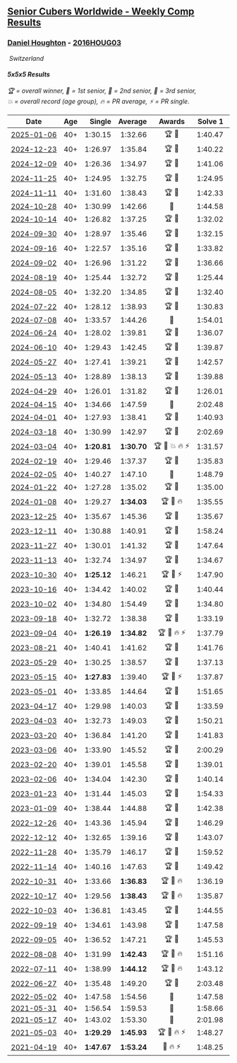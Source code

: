 <style>table {white-space: nowrap;}</style>
<link rel="stylesheet" type="text/css" href="/scw-comp/css/flags.css" />

## [Senior Cubers Worldwide - Weekly Comp Results](/scw-comp/results/)
### [Daniel Houghton](README.md) - [2016HOUG03](https://www.worldcubeassociation.org/persons/2016HOUG03?event=555)

<i class="flag flag-CH" />&nbsp;Switzerland

#### 5x5x5 Results

<span style="white-space: nowrap;">🏆 = overall winner</span>, <span style="white-space: nowrap;">🥇 = 1st senior</span>, <span style="white-space: nowrap;">🥈 = 2nd senior</span>, <span style="white-space: nowrap;">🥉 = 3rd senior</span>, <span style="white-space: nowrap;">💥 = overall record (age group)</span>, <span style="white-space: nowrap;">🔥 = PR average</span>, <span style="white-space: nowrap;">⚡ = PR single</span>.

| Date | Age | Single | Average | Awards | Solve 1 | Solve 2 | Solve 3 | Solve 4 | Solve 5 | Video |
| :--: | :--: | --: | --: | :--: | --: | --: | --: | --: | --: | :-- |
| [2025-01-06](../../results/2025-01-06/555.md) | 40+ | 1:30.15 | 1:32.66 | 🏆 🥇 | 1:40.47 | 1:30.15 | 1:30.49 | 1:30.97 | 1:36.52 | [Desktop](https://www.facebook.com/events/634250922593731/permalink/640794981939325) / [Mobile](https://m.facebook.com/events/634250922593731?view=permalink&id=640794981939325) |
| [2024-12-23](../../results/2024-12-23/555.md) | 40+ | 1:26.97 | 1:35.84 | 🏆 🥇 | 1:40.22 | 1:26.97 | 1:35.85 | 1:41.96 | 1:31.46 | [Desktop](https://www.facebook.com/events/611146718114819/permalink/620495813846576) / [Mobile](https://m.facebook.com/events/611146718114819?view=permalink&id=620495813846576) |
| [2024-12-09](../../results/2024-12-09/555.md) | 40+ | 1:26.36 | 1:34.97 | 🏆 🥇 | 1:41.06 | 1:31.69 | 1:26.36 | 1:54.39 | 1:32.16 | [Desktop](https://www.facebook.com/events/1632089064354736/permalink/1640719756825000) / [Mobile](https://m.facebook.com/events/1632089064354736?view=permalink&id=1640719756825000) |
| [2024-11-25](../../results/2024-11-25/555.md) | 40+ | 1:24.95 | 1:32.75 | 🏆 🥇 | 1:24.95 | 1:38.64 | 1:31.08 | 1:44.10 | 1:28.52 | [Desktop](https://www.facebook.com/events/568276315811932/permalink/574032005236363) / [Mobile](https://m.facebook.com/events/568276315811932?view=permalink&id=574032005236363) |
| [2024-11-11](../../results/2024-11-11/555.md) | 40+ | 1:31.60 | 1:38.43 | 🏆 🥇 | 1:42.33 | 1:31.60 | 1:37.49 | 1:35.47 | 2:18.65 | [Desktop](https://www.facebook.com/events/456459500381444/permalink/464770616216999) / [Mobile](https://m.facebook.com/events/456459500381444?view=permalink&id=464770616216999) |
| [2024-10-28](../../results/2024-10-28/555.md) | 40+ | 1:30.99 | 1:42.66 | 🥈 | 1:44.58 | 1:48.18 | 1:44.59 | 1:38.81 | 1:30.99 | [Desktop](https://www.facebook.com/events/1343692439829519/permalink/1346576276207802) / [Mobile](https://m.facebook.com/events/1343692439829519?view=permalink&id=1346576276207802) |
| [2024-10-14](../../results/2024-10-14/555.md) | 40+ | 1:26.82 | 1:37.25 | 🏆 🥇 | 1:32.02 | 1:57.13 | 1:41.74 | 1:37.98 | 1:26.82 | [Desktop](https://www.facebook.com/events/1556569994978787/permalink/1561852697783850) / [Mobile](https://m.facebook.com/events/1556569994978787?view=permalink&id=1561852697783850) |
| [2024-09-30](../../results/2024-09-30/555.md) | 40+ | 1:28.97 | 1:35.46 | 🏆 🥇 | 1:32.15 | 1:55.48 | 1:39.96 | 1:34.26 | 1:28.97 | [Desktop](https://www.facebook.com/events/1448319499191380/permalink/1456372295052767) / [Mobile](https://m.facebook.com/events/1448319499191380?view=permalink&id=1456372295052767) |
| [2024-09-16](../../results/2024-09-16/555.md) | 40+ | 1:22.57 | 1:35.16 | 🏆 🥇 | 1:33.82 | 1:41.38 | 1:22.57 | 1:54.08 | 1:30.29 | [Desktop](https://www.facebook.com/events/1169142974162460/permalink/1172318057178285) / [Mobile](https://m.facebook.com/events/1169142974162460?view=permalink&id=1172318057178285) |
| [2024-09-02](../../results/2024-09-02/555.md) | 40+ | 1:26.96 | 1:31.22 | 🏆 🥇 | 1:36.66 | 1:29.78 | 1:28.61 | 1:26.96 | 1:35.26 | [Desktop](https://www.facebook.com/events/496466003310019/permalink/499473016342651) / [Mobile](https://m.facebook.com/events/496466003310019?view=permalink&id=499473016342651) |
| [2024-08-19](../../results/2024-08-19/555.md) | 40+ | 1:25.44 | 1:32.72 | 🏆 🥇 | 1:25.44 | 1:31.81 | 1:34.46 | 1:37.85 | 1:31.88 | [Desktop](https://www.facebook.com/events/969856414942868/permalink/973123211282855) / [Mobile](https://m.facebook.com/events/969856414942868?view=permalink&id=973123211282855) |
| [2024-08-05](../../results/2024-08-05/555.md) | 40+ | 1:32.20 | 1:34.85 | 🏆 🥇 | 1:32.40 | 1:39.98 | 1:38.70 | 1:33.44 | 1:32.20 | [Desktop](https://www.facebook.com/events/843031524469348/permalink/847011314071369) / [Mobile](https://m.facebook.com/events/843031524469348?view=permalink&id=847011314071369) |
| [2024-07-22](../../results/2024-07-22/555.md) | 40+ | 1:28.12 | 1:38.93 | 🏆 🥇 | 1:30.83 | 1:53.20 | 1:47.04 | 1:28.12 | 1:38.92 | [Desktop](https://www.facebook.com/events/785148847162745/permalink/793587796318850) / [Mobile](https://m.facebook.com/events/785148847162745?view=permalink&id=793587796318850) |
| [2024-07-08](../../results/2024-07-08/555.md) | 40+ | 1:33.57 | 1:44.26 | 🥈 | 1:54.01 | 1:34.63 | 1:54.84 | 1:44.13 | 1:33.57 | [Desktop](https://www.facebook.com/events/1154223792452847/permalink/1162578708284022) / [Mobile](https://m.facebook.com/events/1154223792452847?view=permalink&id=1162578708284022) |
| [2024-06-24](../../results/2024-06-24/555.md) | 40+ | 1:28.02 | 1:39.81 | 🏆 🥇 | 1:36.07 | 1:41.98 | 1:28.02 | 1:44.60 | 1:41.37 | [Desktop](https://www.facebook.com/events/500485402410682/permalink/508784991580723) / [Mobile](https://m.facebook.com/events/500485402410682?view=permalink&id=508784991580723) |
| [2024-06-10](../../results/2024-06-10/555.md) | 40+ | 1:29.43 | 1:42.45 | 🏆 🥇 | 1:39.87 | 1:42.55 | 2:10.20 | 1:44.93 | 1:29.43 | [Desktop](https://www.facebook.com/events/804039971828225/permalink/811818934383662) / [Mobile](https://m.facebook.com/events/804039971828225?view=permalink&id=811818934383662) |
| [2024-05-27](../../results/2024-05-27/555.md) | 40+ | 1:27.41 | 1:39.21 | 🏆 🥇 | 1:42.57 | 1:43.18 | 1:48.11 | 1:27.41 | 1:31.89 | [Desktop](https://www.facebook.com/events/476090921456450/permalink/483897567342452) / [Mobile](https://m.facebook.com/events/476090921456450?view=permalink&id=483897567342452) |
| [2024-05-13](../../results/2024-05-13/555.md) | 40+ | 1:28.89 | 1:38.13 | 🏆 🥇 | 1:39.88 | 1:37.13 | 1:28.89 | 1:37.65 | 1:39.61 | [Desktop](https://www.facebook.com/events/849366597233542/permalink/854648900038645) / [Mobile](https://m.facebook.com/events/849366597233542?view=permalink&id=854648900038645) |
| [2024-04-29](../../results/2024-04-29/555.md) | 40+ | 1:26.01 | 1:31.82 | 🏆 🥇 | 1:26.01 | 1:27.79 | 1:32.77 | 1:34.90 | 1:41.39 | [Desktop](https://www.facebook.com/events/457727373442774/permalink/464518712763640) / [Mobile](https://m.facebook.com/events/457727373442774?view=permalink&id=464518712763640) |
| [2024-04-15](../../results/2024-04-15/555.md) | 40+ | 1:34.66 | 1:47.59 | 🥉 | 2:02.48 | 1:50.09 | 1:42.21 | 1:50.48 | 1:34.66 | [Desktop](https://www.facebook.com/events/3767623586842150/permalink/3780790428858799) / [Mobile](https://m.facebook.com/events/3767623586842150?view=permalink&id=3780790428858799) |
| [2024-04-01](../../results/2024-04-01/555.md) | 40+ | 1:27.93 | 1:38.41 | 🏆 🥇 | 1:40.93 | 1:46.30 | 1:44.36 | 1:27.93 | 1:29.94 | [Desktop](https://www.facebook.com/events/3767623586842150/permalink/3774969046107604) / [Mobile](https://m.facebook.com/events/3767623586842150?view=permalink&id=3774969046107604) |
| [2024-03-18](../../results/2024-03-18/555.md) | 40+ | 1:30.99 | 1:42.97 | 🏆 🥇 | 2:02.69 | 1:43.29 | 1:30.99 | 1:41.27 | 1:44.36 | [Desktop](https://www.facebook.com/events/386186517521787/permalink/391168443690261) / [Mobile](https://m.facebook.com/events/386186517521787?view=permalink&id=391168443690261) |
| [2024-03-04](../../results/2024-03-04/555.md) | 40+ | **1:20.81** | **1:30.70** | 🏆 🥇 💥 🔥 ⚡ | 1:31.57 | 1:31.58 | 1:36.29 | 1:28.95 | **1:20.81** | [Desktop](https://www.facebook.com/events/937364477878870/permalink/948576103424374) / [Mobile](https://m.facebook.com/events/937364477878870?view=permalink&id=948576103424374) |
| [2024-02-19](../../results/2024-02-19/555.md) | 40+ | 1:29.46 | 1:37.37 | 🏆 🥇 | 1:35.83 | 1:45.29 | 1:50.51 | 1:30.98 | 1:29.46 | [Desktop](https://www.facebook.com/events/402593568902224/permalink/414356197725961) / [Mobile](https://m.facebook.com/events/402593568902224?view=permalink&id=414356197725961) |
| [2024-02-05](../../results/2024-02-05/555.md) | 40+ | 1:40.27 | 1:47.10 | 🥈 | 1:48.79 | 1:45.85 | DNF | 1:46.66 | 1:40.27 | [Desktop](https://www.facebook.com/events/402593568902224/permalink/406576658503915) / [Mobile](https://m.facebook.com/events/402593568902224?view=permalink&id=406576658503915) |
| [2024-01-22](../../results/2024-01-22/555.md) | 40+ | 1:27.28 | 1:35.02 | 🏆 🥇 | 1:35.00 | 1:32.95 | 1:37.11 | 1:39.16 | 1:27.28 | [Desktop](https://www.facebook.com/events/395750252948744/permalink/398393779351058) / [Mobile](https://m.facebook.com/events/395750252948744?view=permalink&id=398393779351058) |
| [2024-01-08](../../results/2024-01-08/555.md) | 40+ | 1:29.27 | **1:34.03** | 🏆 🥇 🔥 | 1:35.55 | 1:29.27 | 1:39.42 | 1:31.94 | 1:34.60 | [Desktop](https://www.facebook.com/events/1414013359524928/permalink/1421427955450135) / [Mobile](https://m.facebook.com/events/1414013359524928?view=permalink&id=1421427955450135) |
| [2023-12-25](../../results/2023-12-25/555.md) | 40+ | 1:35.67 | 1:45.36 | 🏆 🥇 | 1:35.67 | 1:36.96 | 1:54.33 | DNF | 1:44.80 | [Desktop](https://www.facebook.com/events/349610014457902/permalink/355138107238426) / [Mobile](https://m.facebook.com/events/349610014457902?view=permalink&id=355138107238426) |
| [2023-12-11](../../results/2023-12-11/555.md) | 40+ | 1:30.88 | 1:40.91 | 🏆 🥇 | 1:58.24 | 1:40.28 | 1:30.88 | 1:39.48 | 1:42.96 | [Desktop](https://www.facebook.com/events/101679999707522/permalink/106113945930794) / [Mobile](https://m.facebook.com/events/101679999707522?view=permalink&id=106113945930794) |
| [2023-11-27](../../results/2023-11-27/555.md) | 40+ | 1:30.01 | 1:41.32 | 🏆 🥇 | 1:47.64 | 1:48.58 | 1:35.33 | 1:41.00 | 1:30.01 | [Desktop](https://www.facebook.com/events/305565215720258/permalink/313161698293943) / [Mobile](https://m.facebook.com/events/305565215720258?view=permalink&id=313161698293943) |
| [2023-11-13](../../results/2023-11-13/555.md) | 40+ | 1:32.74 | 1:34.97 | 🏆 🥇 | 1:34.67 | 1:34.41 | 1:32.74 | 1:35.83 | 1:40.83 | [Desktop](https://www.facebook.com/events/1374628593479428/permalink/1377525033189784) / [Mobile](https://m.facebook.com/events/1374628593479428?view=permalink&id=1377525033189784) |
| [2023-10-30](../../results/2023-10-30/555.md) | 40+ | **1:25.12** | 1:46.21 | 🏆 🥇 ⚡ | 1:47.90 | 1:45.70 | 1:45.04 | 1:54.20 | **1:25.12** | [Desktop](https://www.facebook.com/events/366558396032988/permalink/370436255645202) / [Mobile](https://m.facebook.com/events/366558396032988?view=permalink&id=370436255645202) |
| [2023-10-16](../../results/2023-10-16/555.md) | 40+ | 1:34.42 | 1:40.02 | 🏆 🥇 | 1:40.44 | 1:50.95 | 1:34.42 | 1:38.63 | 1:41.00 | [Desktop](https://www.facebook.com/events/754076313399498/permalink/759506572856472) / [Mobile](https://m.facebook.com/events/754076313399498?view=permalink&id=759506572856472) |
| [2023-10-02](../../results/2023-10-02/555.md) | 40+ | 1:34.80 | 1:54.49 | 🏆 🥇 | 1:34.80 | 1:43.40 | 2:15.51 | 1:44.56 | DNF | [Desktop](https://www.facebook.com/events/370105888672980/permalink/376999611316941) / [Mobile](https://m.facebook.com/events/370105888672980?view=permalink&id=376999611316941) |
| [2023-09-18](../../results/2023-09-18/555.md) | 40+ | 1:32.72 | 1:38.38 | 🏆 🥇 | 1:33.19 | 1:38.83 | 1:32.72 | 1:43.12 | 1:50.14 | [Desktop](https://www.facebook.com/events/3507561106126011/permalink/3510525685829553) / [Mobile](https://m.facebook.com/events/3507561106126011?view=permalink&id=3510525685829553) |
| [2023-09-04](../../results/2023-09-04/555.md) | 40+ | **1:26.19** | **1:34.82** | 🏆 🥇 🔥 ⚡ | 1:37.79 | 1:28.20 | 1:40.24 | **1:26.19** | 1:38.48 | [Desktop](https://www.facebook.com/events/2764998176984627/permalink/2769615426522902) / [Mobile](https://m.facebook.com/events/2764998176984627?view=permalink&id=2769615426522902) |
| [2023-08-21](../../results/2023-08-21/555.md) | 40+ | 1:40.41 | 1:41.62 | 🏆 🥇 | 1:41.76 | 1:40.41 | 1:42.43 | 1:40.66 | 1:45.81 | [Desktop](https://www.facebook.com/events/605466225085334/permalink/611974754434481) / [Mobile](https://m.facebook.com/events/605466225085334?view=permalink&id=611974754434481) |
| [2023-05-29](../../results/2023-05-29/555.md) | 40+ | 1:30.25 | 1:38.57 | 🏆 🥇 | 1:37.13 | 1:37.89 | 1:40.70 | 1:30.25 | 2:09.73 | [Desktop](https://www.facebook.com/events/769039921377061/permalink/774309334183453) / [Mobile](https://m.facebook.com/events/769039921377061?view=permalink&id=774309334183453) |
| [2023-05-15](../../results/2023-05-15/555.md) | 40+ | **1:27.83** | 1:39.40 | 🏆 🥇 ⚡ | 1:37.87 | 1:43.89 | **1:27.83** | 1:36.44 | 1:44.65 | [Desktop](https://www.facebook.com/events/201773726045437/permalink/207945052094971) / [Mobile](https://m.facebook.com/events/201773726045437?view=permalink&id=207945052094971) |
| [2023-05-01](../../results/2023-05-01/555.md) | 40+ | 1:33.85 | 1:44.64 | 🏆 🥇 | 1:51.65 | 1:33.85 | 1:47.36 | 1:39.10 | 1:47.46 | [Desktop](https://www.facebook.com/events/1554845911676556/permalink/1561192011041946) / [Mobile](https://m.facebook.com/events/1554845911676556?view=permalink&id=1561192011041946) |
| [2023-04-17](../../results/2023-04-17/555.md) | 40+ | 1:29.98 | 1:40.03 | 🏆 🥇 | 1:33.59 | 2:02.86 | 1:29.98 | 1:50.70 | 1:35.80 | [Desktop](https://www.facebook.com/events/175752445390498/permalink/184146971217712) / [Mobile](https://m.facebook.com/events/175752445390498?view=permalink&id=184146971217712) |
| [2023-04-03](../../results/2023-04-03/555.md) | 40+ | 1:32.73 | 1:49.03 | 🏆 🥇 | 1:50.21 | 1:54.09 | 1:48.13 | 1:48.75 | 1:32.73 | [Desktop](https://www.facebook.com/events/1352032565369803/permalink/1354698561769870) / [Mobile](https://m.facebook.com/events/1352032565369803?view=permalink&id=1354698561769870) |
| [2023-03-20](../../results/2023-03-20/555.md) | 40+ | 1:36.84 | 1:41.20 | 🏆 🥇 | 1:41.83 | 1:38.13 | 1:43.64 | 1:45.34 | 1:36.84 | [Desktop](https://www.facebook.com/events/1273456476928238/permalink/1277492573191295) / [Mobile](https://m.facebook.com/events/1273456476928238?view=permalink&id=1277492573191295) |
| [2023-03-06](../../results/2023-03-06/555.md) | 40+ | 1:33.90 | 1:45.52 | 🏆 🥇 | 2:00.29 | 1:45.70 | 1:43.80 | 1:47.06 | 1:33.90 | [Desktop](https://www.facebook.com/events/1616007312171296/permalink/1620494325055928) / [Mobile](https://m.facebook.com/events/1616007312171296?view=permalink&id=1620494325055928) |
| [2023-02-20](../../results/2023-02-20/555.md) | 40+ | 1:39.01 | 1:45.58 | 🏆 🥇 | 1:39.01 | 1:40.00 | 1:50.58 | 1:49.85 | 1:46.88 | [Desktop](https://www.facebook.com/events/751205503064846/permalink/756652422520154) / [Mobile](https://m.facebook.com/events/751205503064846?view=permalink&id=756652422520154) |
| [2023-02-06](../../results/2023-02-06/555.md) | 40+ | 1:34.04 | 1:42.30 | 🏆 🥇 | 1:40.14 | 1:47.14 | 1:34.04 | 1:48.94 | 1:39.62 | [Desktop](https://www.facebook.com/events/1884353481903829/permalink/1889057431433434) / [Mobile](https://m.facebook.com/events/1884353481903829?view=permalink&id=1889057431433434) |
| [2023-01-23](../../results/2023-01-23/555.md) | 40+ | 1:31.44 | 1:45.03 | 🏆 🥇 | 1:54.33 | 1:51.05 | 1:46.96 | 1:31.44 | 1:37.08 | [Desktop](https://www.facebook.com/events/509798861140910/permalink/514567727330690) / [Mobile](https://m.facebook.com/events/509798861140910?view=permalink&id=514567727330690) |
| [2023-01-09](../../results/2023-01-09/555.md) | 40+ | 1:38.44 | 1:44.88 | 🏆 🥇 | 1:42.38 | 1:43.84 | 1:48.43 | 1:38.44 | 1:52.96 | [Desktop](https://www.facebook.com/events/1531132474062600/permalink/1540825386426642) / [Mobile](https://m.facebook.com/events/1531132474062600?view=permalink&id=1540825386426642) |
| [2022-12-26](../../results/2022-12-26/555.md) | 40+ | 1:43.36 | 1:45.94 | 🏆 🥇 | 1:46.29 | 1:46.72 | 1:43.36 | 1:44.80 | 1:49.22 | [Desktop](https://www.facebook.com/events/699260168471197/permalink/707102367686977) / [Mobile](https://m.facebook.com/events/699260168471197?view=permalink&id=707102367686977) |
| [2022-12-12](../../results/2022-12-12/555.md) | 40+ | 1:32.65 | 1:39.16 | 🏆 🥇 | 1:43.07 | 1:36.63 | 1:41.53 | 1:39.32 | 1:32.65 | [Desktop](https://www.facebook.com/events/1310297966473638/permalink/1321461952023906) / [Mobile](https://m.facebook.com/events/1310297966473638?view=permalink&id=1321461952023906) |
| [2022-11-28](../../results/2022-11-28/555.md) | 40+ | 1:35.79 | 1:46.17 | 🏆 🥇 | 1:59.52 | 1:51.12 | 1:45.45 | 1:41.94 | 1:35.79 | [Desktop](https://www.facebook.com/events/1208453943094393/permalink/1216417028964751) / [Mobile](https://m.facebook.com/events/1208453943094393?view=permalink&id=1216417028964751) |
| [2022-11-14](../../results/2022-11-14/555.md) | 40+ | 1:40.16 | 1:47.63 | 🏆 🥇 | 1:49.42 | 2:05.34 | 1:52.32 | 1:40.16 | 1:41.16 | [Desktop](https://www.facebook.com/events/823524585526773/permalink/831680754711156) / [Mobile](https://m.facebook.com/events/823524585526773?view=permalink&id=831680754711156) |
| [2022-10-31](../../results/2022-10-31/555.md) | 40+ | 1:33.66 | **1:36.83** | 🏆 🥇 🔥 | 1:36.19 | 1:33.66 | 1:53.96 | 1:35.37 | 1:38.93 | [Desktop](https://www.facebook.com/events/635474734791505/permalink/643646073974371) / [Mobile](https://m.facebook.com/events/635474734791505?view=permalink&id=643646073974371) |
| [2022-10-17](../../results/2022-10-17/555.md) | 40+ | 1:29.56 | **1:38.43** | 🏆 🥇 🔥 | 1:35.87 | 1:29.56 | 1:53.36 | 1:42.74 | 1:36.69 | [Desktop](https://www.facebook.com/events/5873184052742514/permalink/5886692048058381) / [Mobile](https://m.facebook.com/events/5873184052742514?view=permalink&id=5886692048058381) |
| [2022-10-03](../../results/2022-10-03/555.md) | 40+ | 1:36.81 | 1:43.45 | 🏆 🥇 | 1:44.55 | 1:44.84 | 1:45.28 | 1:36.81 | 1:40.96 | [Desktop](https://www.facebook.com/events/815539682815599/permalink/824662118570022) / [Mobile](https://m.facebook.com/events/815539682815599?view=permalink&id=824662118570022) |
| [2022-09-19](../../results/2022-09-19/555.md) | 40+ | 1:34.61 | 1:43.98 | 🏆 🥇 | 1:47.58 | 1:44.78 | 1:53.99 | 1:39.58 | 1:34.61 | [Desktop](https://www.facebook.com/events/450657513693488/permalink/456249413134298) / [Mobile](https://m.facebook.com/events/450657513693488?view=permalink&id=456249413134298) |
| [2022-09-05](../../results/2022-09-05/555.md) | 40+ | 1:36.52 | 1:47.21 | 🏆 🥇 | 1:45.53 | 1:47.07 | 1:52.76 | 1:49.03 | 1:36.52 | [Desktop](https://www.facebook.com/events/448393960648054/permalink/453932013427582) / [Mobile](https://m.facebook.com/events/448393960648054?view=permalink&id=453932013427582) |
| [2022-08-08](../../results/2022-08-08/555.md) | 40+ | 1:31.99 | **1:42.43** | 🏆 🥇 🔥 | 1:51.16 | 1:41.90 | 1:36.80 | 1:31.99 | 1:48.59 | [Desktop](https://www.facebook.com/events/619445529768906/permalink/625388922507900) / [Mobile](https://m.facebook.com/events/619445529768906?view=permalink&id=625388922507900) |
| [2022-07-11](../../results/2022-07-11/555.md) | 40+ | 1:38.99 | **1:44.12** | 🏆 🥇 🔥 | 1:43.12 | 1:38.99 | 1:48.00 | 1:41.24 | 2:04.95 | [Desktop](https://www.facebook.com/events/443186990742814/permalink/445502500511263) / [Mobile](https://m.facebook.com/events/443186990742814?view=permalink&id=445502500511263) |
| [2022-06-27](../../results/2022-06-27/555.md) | 40+ | 1:35.48 | 1:49.20 | 🏆 🥇 | 2:03.48 | 1:43.01 | 1:35.48 | 1:44.51 | 2:00.09 | [Desktop](https://www.facebook.com/events/605852520957703/permalink/614719146737707) / [Mobile](https://m.facebook.com/events/605852520957703?view=permalink&id=614719146737707) |
| [2022-05-02](../../results/2022-05-02/555.md) | 40+ | 1:47.58 | 1:54.56 | 🥇 | 1:47.58 | 2:03.08 | 1:50.77 | 1:55.73 | 1:57.18 | [Desktop](https://www.facebook.com/events/766988371376362/permalink/768650267876839) / [Mobile](https://m.facebook.com/events/766988371376362?view=permalink&id=768650267876839) |
| [2021-05-31](../../results/2021-05-31/555.md) | 40+ | 1:56.54 | 1:59.53 | 🥈 | 1:58.66 | 1:58.19 | 1:56.54 | 2:01.73 | 2:09.34 | [Desktop](https://www.facebook.com/events/1677723082618127/permalink/1683837975339971) / [Mobile](https://m.facebook.com/events/1677723082618127?view=permalink&id=1683837975339971) |
| [2021-05-17](../../results/2021-05-17/555.md) | 40+ | 1:43.02 | 1:53.30 | 🥇 | 2:01.98 | 1:43.02 | 2:16.97 | 1:46.04 | 1:51.88 | [Desktop](https://www.facebook.com/events/373354890741855/permalink/378492406894770) / [Mobile](https://m.facebook.com/events/373354890741855?view=permalink&id=378492406894770) |
| [2021-05-03](../../results/2021-05-03/555.md) | 40+ | **1:29.29** | **1:45.93** | 🏆 🥇 🔥 ⚡ | 1:48.27 | **1:29.29** | 1:52.72 | 1:42.20 | 1:47.33 | [Desktop](https://www.facebook.com/events/158701836186375/permalink/164971085559450) / [Mobile](https://m.facebook.com/events/158701836186375?view=permalink&id=164971085559450) |
| [2021-04-19](../../results/2021-04-19/555.md) | 40+ | **1:47.67** | **1:53.24** | 🥈 🔥 ⚡ | 1:48.25 | 2:22.57 | **1:47.67** | 1:54.00 | 1:57.46 | [Desktop](https://www.facebook.com/events/1009195762821458/permalink/1010232629384438) / [Mobile](https://m.facebook.com/events/1009195762821458?view=permalink&id=1010232629384438) |


<!-- Global site tag (gtag.js) - Google Analytics -->
<script async src="https://www.googletagmanager.com/gtag/js?id=UA-86348435-3"></script>
<script>window.dataLayer = window.dataLayer || []; function gtag() {dataLayer.push(arguments);} gtag('js', new Date()); gtag('config', 'UA-86348435-3');</script>
